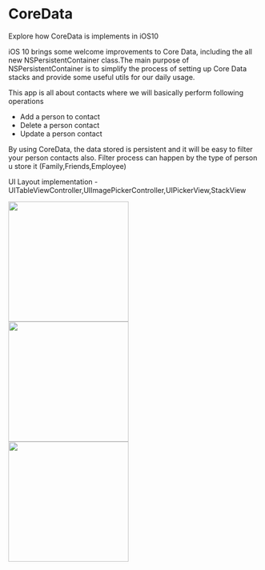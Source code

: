# CoreData
Explore how CoreData is implements in iOS10 

iOS 10 brings some welcome improvements to Core Data, including the all new NSPersistentContainer class.The main purpose of NSPersistentContainer is to simplify the process of setting up Core Data stacks and provide some useful utils for our daily usage.

This app is all about contacts where we will basically perform following operations
  
  * Add a person to contact
  * Delete a person contact
  * Update a person contact

By using CoreData, the data stored is persistent and it will be easy to filter your person contacts also.
Filter process can happen by the type of person u store it (Family,Friends,Employee)

UI Layout implementation - UITableViewController,UIImagePickerController,UIPickerView,StackView

<img src="https://cloud.githubusercontent.com/assets/15614313/22467827/2a169586-e7ec-11e6-9b6b-0ae5d292659e.jpg" width="240" />
<br>
<img src="https://cloud.githubusercontent.com/assets/15614313/22467830/2a8710f4-e7ec-11e6-9260-bd81b5476983.jpg" width="240" />
<br>
<img src="https://cloud.githubusercontent.com/assets/15614313/22467829/2a855016-e7ec-11e6-9b40-29e32d6cda1c.jpg" width="240" />
<br>

  
